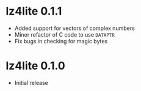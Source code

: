 # lz4lite 0.1.1

* Added support for vectors of complex numbers
* Minor refactor of C code to use `DATAPTR`
* Fix bugs in checking for magic bytes

# lz4lite 0.1.0

* Initial release
